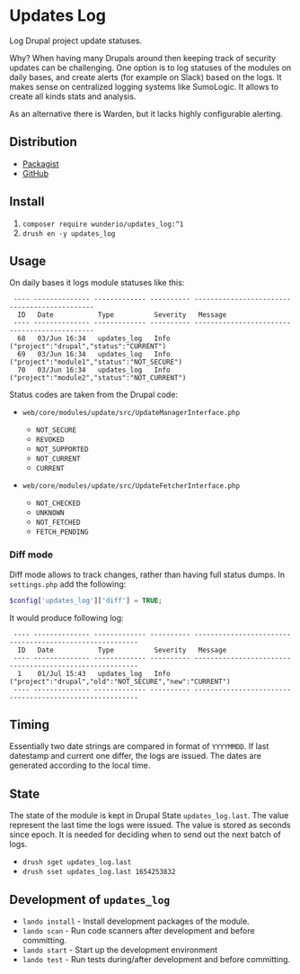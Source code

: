 # Updates Log

Log Drupal project update statuses.

Why? When having many Drupals around then keeping track of security updates can
be challenging. One option is to log statuses of the modules on daily bases,
and create alerts (for example on Slack) based on the logs. It makes sense on
centralized logging systems like SumoLogic. It allows to create all kinds stats
and analysis.

As an alternative there is Warden, but it lacks highly configurable alerting.

## Distribution

- [Packagist](https://packagist.org/packages/wunderio/updates_log)
- [GitHub](https://github.com/wunderio/drupal-updates-log)

## Install

1. `composer require wunderio/updates_log:^1`
2. `drush en -y updates_log`

## Usage

On daily bases it logs module statuses like this:

```
 ---- -------------- ------------- ---------- ---------------------------------------------
  ID   Date           Type          Severity   Message
 ---- -------------- ------------- ---------- ---------------------------------------------
  68   03/Jun 16:34   updates_log   Info       ("project":"drupal","status":"CURRENT")
  69   03/Jun 16:34   updates_log   Info       ("project":"module1","status":"NOT_SECURE")
  70   03/Jun 16:34   updates_log   Info       ("project":"module2","status":"NOT_CURRENT")
```

Status codes are taken from the Drupal code:

- `web/core/modules/update/src/UpdateManagerInterface.php`
  - `NOT_SECURE`
  - `REVOKED`
  - `NOT_SUPPORTED`
  - `NOT_CURRENT`
  - `CURRENT`

- `web/core/modules/update/src/UpdateFetcherInterface.php`
  - `NOT_CHECKED`
  - `UNKNOWN`
  - `NOT_FETCHED`
  - `FETCH_PENDING`

### Diff mode

Diff mode allows to track changes, rather than having full status dumps.
In `settings.php` add the following:

```php
$config['updates_log']['diff'] = TRUE;
```

It would produce following log:
```
 ---- -------------- ------------- ---------- --------------------------------------------------------
  ID   Date           Type          Severity   Message
 ---- -------------- ------------- ---------- --------------------------------------------------------
  1    01/Jul 15:43   updates_log   Info       ("project":"drupal","old":"NOT_SECURE","new":"CURRENT")
 ---- -------------- ------------- ---------- --------------------------------------------------------
```

## Timing

Essentially two date strings are compared in format of `YYYYMMDD`.
If last datestamp and current one differ, the logs are issued.
The dates are generated according to the local time.

## State

The state of the module is kept in Drupal State `updates_log.last`.
The value represent the last time the logs were issued.
The value is stored as seconds since epoch.
It is needed for deciding when to send out the next batch of logs.

- `drush sget updates_log.last`
- `drush sset updates_log.last 1654253832`

## Development of `updates_log`

- `lando install` - Install development packages of the module.
- `lando scan` - Run code scanners after development and before committing.
- `lando start` - Start up the development environment
- `lando test` - Run tests during/after development and before committing.

